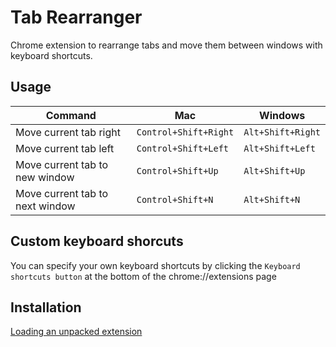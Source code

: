 # Tab Rearranger

Chrome extension to rearrange tabs and move them between windows with keyboard shortcuts.

## Usage

| Command | Mac | Windows |
| ------- | --- | ------- |
| Move current tab right | `Control+Shift+Right` | `Alt+Shift+Right` |
| Move current tab left | `Control+Shift+Left` | `Alt+Shift+Left` |
| Move current tab to new window | `Control+Shift+Up` | `Alt+Shift+Up` |
| Move current tab to next window | `Control+Shift+N` | `Alt+Shift+N` |

## Custom keyboard shorcuts

You can specify your own keyboard shortcuts by clicking the `Keyboard shortcuts button` at the bottom of the chrome://extensions page

## Installation

[Loading an unpacked extension](https://developer.chrome.com/extensions/getstarted#unpacked)